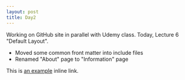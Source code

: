 ```yaml
---
layout: post
title: Day2
---
```


Working on GitHub site in parallel with Udemy class.  Today, Lecture 6 "Default Layout".

* Moved some common front matter into include files
* Renamed "About" page to "Information" page



This is [an example](http://example.com/ "Title") inline link.